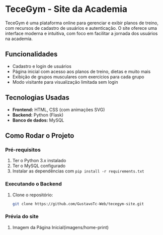 # TeceGym - Site da Academia

TeceGym é uma plataforma online para gerenciar e exibir planos de treino, com recursos de cadastro de usuários e autenticação. O site oferece uma interface moderna e intuitiva, com foco em facilitar a jornada dos usuários na academia.

## Funcionalidades

- Cadastro e login de usuários
- Página inicial com acesso aos planos de treino, dietas e muito mais
- Exibição de grupos musculares com exercícios para cada grupo
- Modo visitante para visualização limitada sem login

## Tecnologias Usadas

- **Frontend:** HTML, CSS (com animações SVG)
- **Backend:** Python (Flask)
- **Banco de dados:** MySQL

## Como Rodar o Projeto

### Pré-requisitos

1. Ter o Python 3.x instalado
2. Ter o MySQL configurado
3. Instalar as dependências com `pip install -r requirements.txt`

### Executando o Backend

1. Clone o repositório:
   ```bash
   git clone https://github.com/GustavoTc-Web/tecegym-site.git

### Prévia do site 

1. Imagem da Página Inicial(imagens/home-print)
